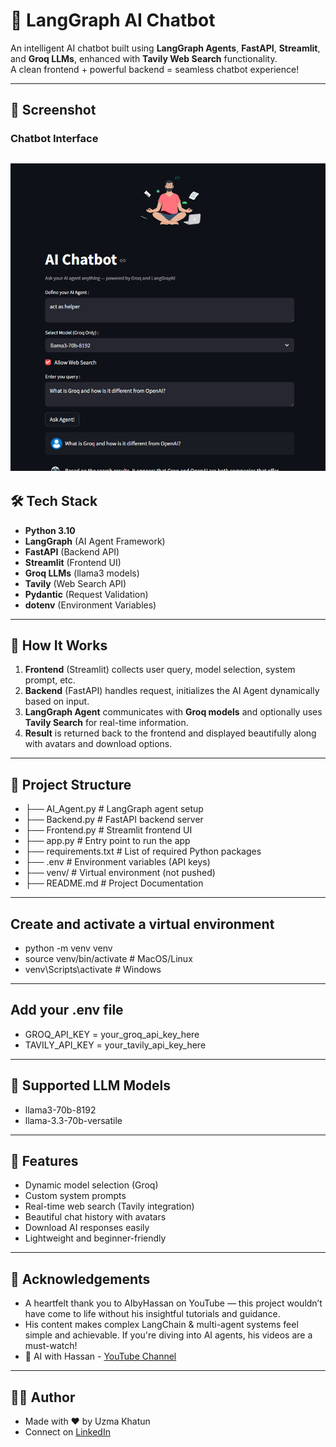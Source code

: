 # 🤖 LangGraph AI Chatbot 

An intelligent AI chatbot built using **LangGraph Agents**, **FastAPI**, **Streamlit**, and **Groq LLMs**, enhanced with **Tavily Web Search** functionality.  
A clean frontend + powerful backend = seamless chatbot experience!

---

## 📸 Screenshot
### Chatbot Interface
![Chatbot UI](./screenshots/screenshort.png)
---

## 🛠️ Tech Stack

- **Python 3.10**
- **LangGraph** (AI Agent Framework)
- **FastAPI** (Backend API)
- **Streamlit** (Frontend UI)
- **Groq LLMs** (llama3 models)
- **Tavily** (Web Search API)
- **Pydantic** (Request Validation)
- **dotenv** (Environment Variables)

---

## 🚀 How It Works

1. **Frontend** (Streamlit) collects user query, model selection, system prompt, etc.
2. **Backend** (FastAPI) handles request, initializes the AI Agent dynamically based on input.
3. **LangGraph Agent** communicates with **Groq models** and optionally uses **Tavily Search** for real-time information.
4. **Result** is returned back to the frontend and displayed beautifully along with avatars and download options.

---

## 📂 Project Structure

- ├── AI_Agent.py # LangGraph agent setup
- ├── Backend.py # FastAPI backend server
- ├── Frontend.py # Streamlit frontend UI
- ├── app.py # Entry point to run the app
- ├── requirements.txt # List of required Python packages
- ├── .env # Environment variables (API keys) 
- ├── venv/ # Virtual environment (not pushed)
- ├── README.md # Project Documentation

---

## Create and activate a virtual environment
- python -m venv venv
- source venv/bin/activate      # MacOS/Linux
- venv\Scripts\activate         # Windows

---

## Add your .env file 
- GROQ_API_KEY = your_groq_api_key_here
- TAVILY_API_KEY = your_tavily_api_key_here

---

## 🧠 Supported LLM Models
- llama3-70b-8192
- llama-3.3-70b-versatile

---

## 📢 Features
- Dynamic model selection (Groq)
- Custom system prompts
- Real-time web search (Tavily integration)
- Beautiful chat history with avatars
- Download AI responses easily
- Lightweight and beginner-friendly

---

## 🙏 Acknowledgements
- A heartfelt thank you to AIbyHassan on YouTube — this project wouldn’t have come to life without his insightful tutorials and guidance.
- His content makes complex LangChain & multi-agent systems feel simple and achievable. If you're diving into AI agents, his videos are a must-watch!
- 🎥 AI with Hassan - [YouTube Channel](https://www.youtube.com/@AI.with.Hassan)

---

## 👨‍💻 Author
- Made with ❤️ by Uzma Khatun
- Connect on [LinkedIn](https://www.linkedin.com/in/uzma-khatun-88b990334/)
